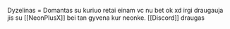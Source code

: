 Dyzelinas = Domantas su kuriuo retai einam vc nu bet ok xd irgi draugauja jis su [[NeonPlusX]] bei tan gyvena kur neonke. [[Discord]] draugas